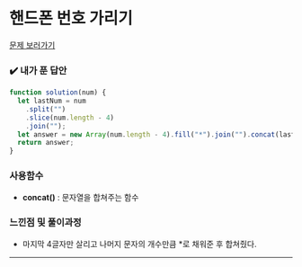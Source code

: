 # 핸드폰 번호 가리기

[문제 보러가기](https://school.programmers.co.kr/learn/courses/30/lessons/12948)

### :heavy_check_mark: 내가 푼 답안

```javascript
function solution(num) {
  let lastNum = num
    .split("")
    .slice(num.length - 4)
    .join("");
  let answer = new Array(num.length - 4).fill("*").join("").concat(lastNum);
  return answer;
}
```

### 사용함수

- **concat()** : 문자열을 합쳐주는 함수

### 느낀점 및 풀이과정

- 마지막 4글자만 살리고 나머지 문자의 개수만큼 \*로 채워준 후 합쳐줬다.

<hr/>
